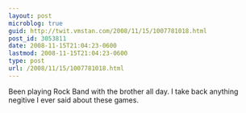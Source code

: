 ```yaml
---
layout: post
microblog: true
guid: http://twit.vmstan.com/2008/11/15/1007781018.html
post_id: 3053811
date: 2008-11-15T21:04:23-0600
lastmod: 2008-11-15T21:04:23-0600
type: post
url: /2008/11/15/1007781018.html
---
```

Been playing Rock Band with the brother all day. I take back anything negitive I ever said about these games.
